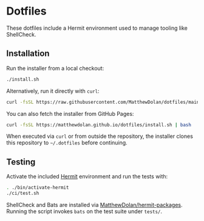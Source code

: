 # Dotfiles

These dotfiles include a Hermit environment used to manage tooling like ShellCheck.

## Installation

Run the installer from a local checkout:

```bash
./install.sh
```

Alternatively, run it directly with `curl`:

```bash
curl -fsSL https://raw.githubusercontent.com/MatthewDolan/dotfiles/main/install.sh | bash
```

You can also fetch the installer from GitHub Pages:

```bash
curl -fsSL https://matthewdolan.github.io/dotfiles/install.sh | bash
```

When executed via `curl` or from outside the repository, the installer clones this repository to `~/.dotfiles` before continuing.

## Testing

Activate the included [Hermit](https://github.com/cashapp/hermit) environment and run the tests with:

```bash
. ./bin/activate-hermit
./ci/test.sh
```

ShellCheck and Bats are installed via [MatthewDolan/hermit-packages](https://github.com/MatthewDolan/hermit-packages). Running the script invokes `bats` on the test suite under `tests/`.
